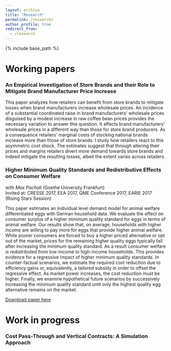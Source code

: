 ```yaml
---
layout: archive
title: "Research"
permalink: /research/
author_profile: true
redirect_from:
  - /research
---
```


{% include base_path %}

Working papers
======

### An Empirical Investigation of Store Brands and their Role to Mitigate Brand Manufacturer Price Increase 


This paper analyzes how retailers can benefit from store brands to
mitigate losses when brand manufacturers increase wholesale prices. An incidence of a substantial coordinated raise in brand manufacturers' wholesale prices disguised by a modest increase in raw coffee bean prices provides the necessary variation to answer this question.
It affects brand manufacturers' wholesale prices in a different way than those for store brand producers. As a consequence retailers' marginal costs of stocking national brands increase more than those of store brands. I study how retailers react to this asymmetric cost shock.
The estimates suggest that through altering their prices and margins retailers divert more demand towards store brands and indeed mitigate the resulting losses, albeit the extent varies across retailers. 


### Higher Minimum Quality Standards and Redistributive Effects on Consumer Welfare 
with *Max Pachali* (Goethe University Frankfurt)  
Invited at: CRESSE 2017, EEA 2017, QME Conference 2017, EARIE 2017 (Rising Stars Session)

This paper estimates an individual level demand model for animal welfare differentiated eggs with German household data. We evaluate the effect on consumer surplus of a higher minimum quality standard for eggs in terms of animal welfare. Our results show that, on average, households with higher income are willing to pay more for eggs that provide higher animal welfare. While poorer consumers are forced to buy a higher priced alternative or opt out of the market, prices for the remaining higher quality eggs typically fall after increasing the minimum quality standard. As a result consumer welfare is redistributed from low-income to high-income households. This provides evidence for a regressive impact of higher minimum quality standards. In counter-factual scenarios, we estimate the required cost reduction due to efficiency gains or, equivalently, a tailored subsidy in order to offset the regressive effect. As market power increases, the cost reduction must be higher. Finally, we examine hypothetical future scenarios by successively increasing the minimum quality standard until only the highest quality egg alternative remains on the market.

[Download paper here](http://kotsche.github.io/files/KotschedoffPachali2017.pdf)


Work in progress
======

### Cost Pass-Through and Vertical Contracts: A Simulation Approach

  
